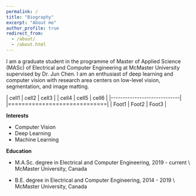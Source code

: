 ```yaml
---
permalink: /
title: "Biography"
excerpt: "About me"
author_profile: true
redirect_from: 
  - /about/
  - /about.html
---
```

I am a graduate student in the programme of Master of Applied Science (MASc) of Electrical and Computer Engineering at McMaster University supervised by Dr. Jun Chen. I am an enthusiast of deep learning and computer vision with research area centers on low-level vision, segmentation, and image matting.


| cell1   | cell2   | cell3   |
| cell4   | cell5   | cell6   |
|-----------------------------|
|=============================|
| Foot1   | Foot2   | Foot3   |

**Interests**
* Computer Vision
* Deep Learning
* Machine Learning

**Education**
* M.A.Sc. degree in Electrical and Computer Engineering, 2019 - current \\
  McMaster University, Canada

* B.E. degree in Electrical and Computer Engineering, 2014 - 2019 \\
  McMaster University, Canada

